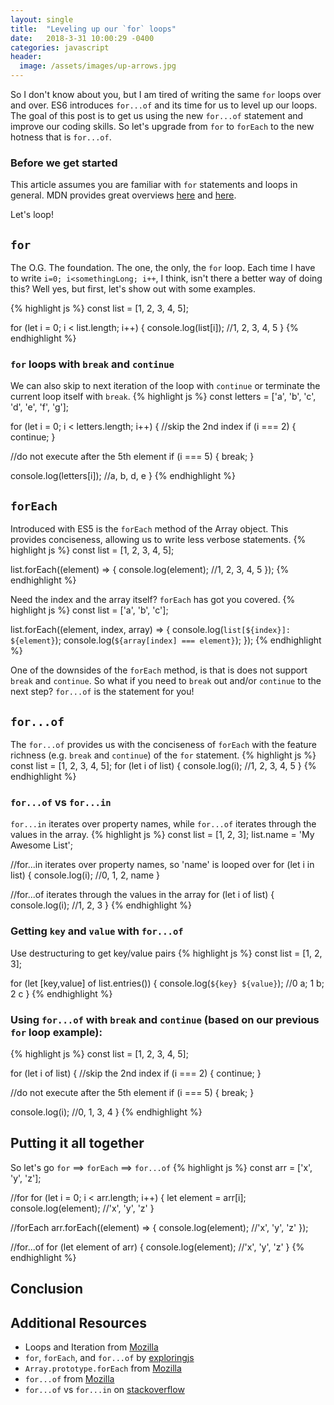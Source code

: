```yaml
---
layout: single
title:  "Leveling up our `for` loops"
date:   2018-3-31 10:00:29 -0400
categories: javascript
header:
  image: /assets/images/up-arrows.jpg
---
```

So I don't know about you, but I am tired of writing the same `for` loops over and over. ES6 introduces `for...of` and its time for us to level up our loops. The goal of this post is to get us using the new `for...of` statement and improve our coding skills. So let's upgrade from `for` to `forEach` to the new hotness that is `for...of`.

### Before we get started
This article assumes you are familiar with `for` statements and loops in general. MDN provides great overviews [here](https://developer.mozilla.org/en-US/docs/Web/JavaScript/Reference/statements/for) and [here](https://developer.mozilla.org/en-US/docs/Web/JavaScript/Guide/Loops_and_iteration#for_statement).

Let's loop!

## `for`
The O.G. The foundation.  The one, the only, the `for` loop. Each time I have to write `i=0; i<somethingLong; i++`, I think, isn't there a better way of doing this?  Well yes, but first, let's show out with some examples.

{% highlight js %}
const list = [1, 2, 3, 4, 5];

for (let i = 0; i < list.length; i++) {
  console.log(list[i]);       //1, 2, 3, 4, 5
}
{% endhighlight %}

### `for` loops with `break` and `continue`
We can also skip to next iteration of the loop with `continue` or terminate the current loop itself with `break`.
{% highlight js %}
const letters = ['a', 'b', 'c', 'd', 'e', 'f', 'g'];

for (let i = 0; i < letters.length; i++) {
  //skip the 2nd index
  if (i === 2) {
    continue;
  }

  //do not execute after the 5th element
  if (i === 5) {
    break;
  }

  console.log(letters[i]);       //a, b, d, e
}
{% endhighlight %}

## `forEach`
Introduced with ES5 is the `forEach` method of the Array object. This provides conciseness, allowing us to write less verbose statements.
{% highlight js %}
const list = [1, 2, 3, 4, 5];

list.forEach((element) => {
  console.log(element);     //1, 2, 3, 4, 5
});
{% endhighlight %}

Need the index and the array itself? `forEach` has got you covered.
{% highlight js %}
const list = ['a', 'b', 'c'];

list.forEach((element, index, array) => {
  console.log(`list[${index}]: ${element}`);
  console.log(`${array[index] === element}`);
});
{% endhighlight %}

One of the downsides of the `forEach` method, is that is does not support `break` and `continue`.  So what if you need to `break` out and/or `continue` to the next step? `for...of` is the statement for you!

## `for...of`
The `for...of` provides us with the conciseness of `forEach` with the feature richness (e.g. `break` and `continue`) of the `for` statement.
{% highlight js %}
const list = [1, 2, 3, 4, 5];
for (let i of list) {
  console.log(i);     //1, 2, 3, 4, 5
}
{% endhighlight %}

### `for...of` vs `for...in`
`for...in` iterates over property names, while `for...of` iterates through the values in the array.
{% highlight js %}
const list = [1, 2, 3];
list.name = 'My Awesome List';

//for...in iterates over property names, so 'name' is looped over
for (let i in list) {
  console.log(i);       //0, 1, 2, name
}

//for...of iterates through the values in the array
for (let i of list) {
  console.log(i);       //1, 2, 3
}
{% endhighlight %}

### Getting `key` and `value` with `for...of`
Use destructuring to get key/value pairs
{% highlight js %}
const list = [1, 2, 3];

for (let [key,value] of list.entries()) {
  console.log(`${key} ${value}`);     //0 a; 1 b; 2 c
}
{% endhighlight %}

### Using `for...of` with `break` and `continue` (based on our previous `for` loop example):
{% highlight js %}
const list = [1, 2, 3, 4, 5];

for (let i of list) {
  //skip the 2nd index
  if (i === 2) {
    continue;
  }

  //do not execute after the 5th element
  if (i === 5) {
    break;
  }

  console.log(i);       //0, 1, 3, 4
}
{% endhighlight %}

## Putting it all together
So let's go `for` ==> `forEach` ==> `for...of`
{% highlight js %}
const arr = ['x', 'y', 'z'];

//for
for (let i = 0; i < arr.length; i++) {
  let element = arr[i];
  console.log(element);     //'x', 'y', 'z'
}

//forEach
arr.forEach((element) => {
  console.log(element);     //'x', 'y', 'z'
});

//for...of
for (let element of arr) {
  console.log(element);     //'x', 'y', 'z'
}
{% endhighlight %}

## Conclusion

## Additional Resources
- Loops and Iteration from [Mozilla](https://developer.mozilla.org/en-US/docs/Web/JavaScript/Guide/Loops_and_iteration)
- `for`, `forEach`, and `for...of` by [exploringjs](http://exploringjs.com/es6/ch_core-features.html#sec_for-foreach-forof)
- `Array.prototype.forEach` from [Mozilla](https://developer.mozilla.org/en-US/docs/Web/JavaScript/Reference/Global_Objects/Array/forEach)
- `for...of` from [Mozilla](https://developer.mozilla.org/en-US/docs/Web/JavaScript/Reference/Statements/for...of)
- `for...of` vs `for...in` on [stackoverflow](https://stackoverflow.com/questions/29285897/what-is-the-difference-between-for-in-and-for-of-in-javascript)
